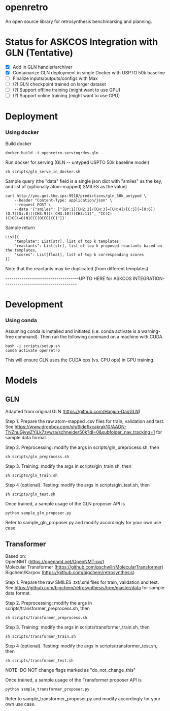 # openretro
An open source library for retrosynthesis benchmarking and planning.

# Status for ASKCOS Integration with GLN (Tentative)
- [x] Add in GLN handler/archiver
- [x] Containarize GLN deployment in single Docker with USPTO 50k baseline
- [ ] Finalize inputs/outputs/configs with Max
- [ ] (?) GLN checkpoint trained on larger dataset
- [ ] (?) Support offline training (might want to use GPU)
- [ ] (?) Support online training (might want to use GPU)

# Deployment
### Using docker
Build docker
    
    docker build -t openretro-serving:dev-gln .

Run docker for serving (GLN -- untyped USPTO 50k baseline model)

    sh scripts/gln_serve_in_docker.sh

Sample query (the "data" field is a single json dict with "smiles" as the key, and list of (optionally atom-mapped) SMILES as the value)
    
    curl http://you.got.the.ips:9918/predictions/gln_50k_untyped \
        --header "Content-Type: application/json" \
        --request POST \
        --data '{"smiles": ["[Br:1][CH2:2]/[CH:3]=[CH:4]/[C:5](=[O:6])[O:7][Si:8]([CH3:9])([CH3:10])[CH3:11]", "CC(C)(C)OC(=O)N1CCC(OCCO)CC1"]}'

Sample return

    List[{
        "template": List[str], list of top k templates,
        "reactants": List[str], list of top k proposed reactants based on the templates,
        "scores": List[float], list of top k corresponding scores
    }]

Note that the reactants may be duplicated (from different templates)

------------------------------------UP TO HERE for ASKCOS INTEGRATION------------------------------------

# Development
### Using conda
Assuming conda is installed and initiated (i.e. conda activate is a warning-free command).
Then run the following command on a machine with CUDA

    bash -i scripts/setup.sh
    conda activate openretro

This will ensure GLN uses the CUDA ops (vs. CPU ops) in GPU training.

# Models
## GLN
Adapted from original GLN (https://github.com/Hanjun-Dai/GLN)

Step 1. Prepare the raw atom-mapped .csv files for train, validation and test.
See https://www.dropbox.com/sh/6ideflxcakrak10/AADN-TNZnuGjvwZYiLk7zvwra/schneider50k?dl=0&subfolder_nav_tracking=1
for sample data format.

Step 2. Preprocessing: modify the args in scripts/gln_preprocess.sh, then

    sh scripts/gln_preprocess.sh

Step 3. Training: modify the args in scripts/gln_train.sh, then
    
    sh scripts/gln_train.sh

Step 4 (optional). Testing: modify the args in scripts/gln_test.sh, then
    
    sh scripts/gln_test.sh

Once trained, a sample usage of the GLN proposer API is 

    python sample_gln_proposer.py
Refer to sample_gln_proposer.py and modify accordingly for your own use case.

## Transformer
Based on:  
OpenNMT (https://opennmt.net/OpenNMT-py/)  
Molecular Transformer (https://github.com/pschwllr/MolecularTransformer)  
Bigchem/Karpov (https://github.com/bigchem/retrosynthesis)

Step 1. Prepare the raw SMILES .txt/.smi files for train, validation and test.
See https://github.com/bigchem/retrosynthesis/tree/master/data
for sample data format.

Step 2. Preprocessing: modify the args in scripts/transformer_preprocess.sh, then

    sh scripts/transformer_preprocess.sh

Step 3. Training: modify the args in scripts/transformer_train.sh, then
    
    sh scripts/transformer_train.sh

Step 4 (optional). Testing: modify the args in scripts/transformer_test.sh, then
    
    sh scripts/transformer_test.sh
    
NOTE: DO NOT change flags marked as "do_not_change_this"

Once trained, a sample usage of the Transformer proposer API is 

    python sample_transformer_proposer.py
Refer to sample_transformer_proposer.py and modify accordingly for your own use case.